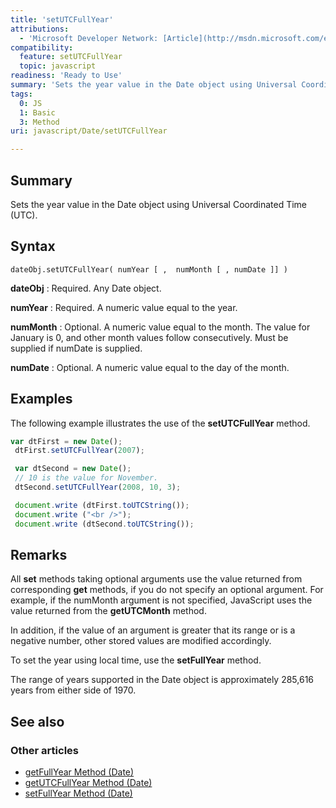 ```yaml
---
title: 'setUTCFullYear'
attributions:
  - 'Microsoft Developer Network: [Article](http://msdn.microsoft.com/en-us/library/ie/c9sd3ksb(v=vs.94).aspx)'
compatibility:
  feature: setUTCFullYear
  topic: javascript
readiness: 'Ready to Use'
summary: 'Sets the year value in the Date object using Universal Coordinated Time (UTC).'
tags:
  0: JS
  1: Basic
  3: Method
uri: javascript/Date/setUTCFullYear

---
```

## Summary

Sets the year value in the Date object using Universal Coordinated Time (UTC).

## Syntax

    dateObj.setUTCFullYear( numYear [ ,  numMonth [ , numDate ]] )

**dateObj**
:   Required. Any Date object.

**numYear**
:   Required. A numeric value equal to the year.

**numMonth**
:   Optional. A numeric value equal to the month. The value for January is 0, and other month values follow consecutively. Must be supplied if numDate is supplied.

**numDate**
:   Optional. A numeric value equal to the day of the month.

## Examples

The following example illustrates the use of the **setUTCFullYear** method.

``` js
var dtFirst = new Date();
 dtFirst.setUTCFullYear(2007);

 var dtSecond = new Date();
 // 10 is the value for November.
 dtSecond.setUTCFullYear(2008, 10, 3);

 document.write (dtFirst.toUTCString());
 document.write ("<br />");
 document.write (dtSecond.toUTCString());
```

## Remarks

All **set** methods taking optional arguments use the value returned from corresponding **get** methods, if you do not specify an optional argument. For example, if the numMonth argument is not specified, JavaScript uses the value returned from the **getUTCMonth** method.

In addition, if the value of an argument is greater that its range or is a negative number, other stored values are modified accordingly.

To set the year using local time, use the **setFullYear** method.

The range of years supported in the Date object is approximately 285,616 years from either side of 1970.

## See also

### Other articles

-   [getFullYear Method (Date)](/javascript/Date/getFullYear)
-   [getUTCFullYear Method (Date)](/javascript/Date/getUTCFullYear)
-   [setFullYear Method (Date)](/javascript/Date/setFullYear)

